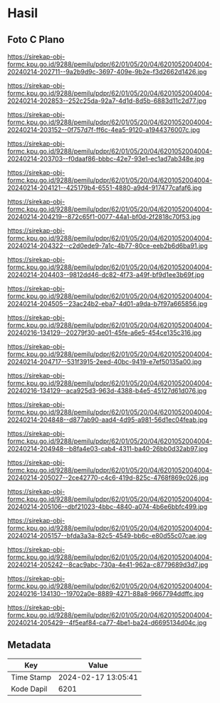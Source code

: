 # Hasil

## Foto C Plano

https://sirekap-obj-formc.kpu.go.id/9288/pemilu/pdpr/62/01/05/20/04/6201052004004-20240214-202711--9a2b9d9c-3697-409e-9b2e-f3d2662d1426.jpg

https://sirekap-obj-formc.kpu.go.id/9288/pemilu/pdpr/62/01/05/20/04/6201052004004-20240214-202853--252c25da-92a7-4d1d-8d5b-6883d11c2d77.jpg

https://sirekap-obj-formc.kpu.go.id/9288/pemilu/pdpr/62/01/05/20/04/6201052004004-20240214-203152--0f757d7f-ff6c-4ea5-9120-a1944376007c.jpg

https://sirekap-obj-formc.kpu.go.id/9288/pemilu/pdpr/62/01/05/20/04/6201052004004-20240214-203703--f0daaf86-bbbc-42e7-93e1-ec1ad7ab348e.jpg

https://sirekap-obj-formc.kpu.go.id/9288/pemilu/pdpr/62/01/05/20/04/6201052004004-20240214-204121--425179b4-6551-4880-a9d4-917477cafaf6.jpg

https://sirekap-obj-formc.kpu.go.id/9288/pemilu/pdpr/62/01/05/20/04/6201052004004-20240214-204219--872c65f1-0077-44a1-bf0d-2f2818c70f53.jpg

https://sirekap-obj-formc.kpu.go.id/9288/pemilu/pdpr/62/01/05/20/04/6201052004004-20240214-204322--c2d0ede9-7a1c-4b77-80ce-eeb2b6d6ba91.jpg

https://sirekap-obj-formc.kpu.go.id/9288/pemilu/pdpr/62/01/05/20/04/6201052004004-20240214-204403--9812dd46-dc82-4f73-a49f-bf9d1ee3b69f.jpg

https://sirekap-obj-formc.kpu.go.id/9288/pemilu/pdpr/62/01/05/20/04/6201052004004-20240214-204505--23ac24b2-eba7-4d01-a9da-b7f97a665856.jpg

https://sirekap-obj-formc.kpu.go.id/9288/pemilu/pdpr/62/01/05/20/04/6201052004004-20240216-134129--20279f30-ae01-45fe-a6e5-454ce135c316.jpg

https://sirekap-obj-formc.kpu.go.id/9288/pemilu/pdpr/62/01/05/20/04/6201052004004-20240214-204717--531f3915-2eed-40bc-9419-e7ef50135a00.jpg

https://sirekap-obj-formc.kpu.go.id/9288/pemilu/pdpr/62/01/05/20/04/6201052004004-20240216-134129--aca925d3-963d-4388-b4e5-45127d61d076.jpg

https://sirekap-obj-formc.kpu.go.id/9288/pemilu/pdpr/62/01/05/20/04/6201052004004-20240214-204848--d877ab90-aad4-4d95-a981-56d1ec04feab.jpg

https://sirekap-obj-formc.kpu.go.id/9288/pemilu/pdpr/62/01/05/20/04/6201052004004-20240214-204948--b8fa4e03-cab4-4311-ba40-26bb0d32ab97.jpg

https://sirekap-obj-formc.kpu.go.id/9288/pemilu/pdpr/62/01/05/20/04/6201052004004-20240214-205027--2ce42770-c4c6-419d-825c-4768f869c026.jpg

https://sirekap-obj-formc.kpu.go.id/9288/pemilu/pdpr/62/01/05/20/04/6201052004004-20240214-205106--dbf21023-4bbc-4840-a074-4b6e6bbfc499.jpg

https://sirekap-obj-formc.kpu.go.id/9288/pemilu/pdpr/62/01/05/20/04/6201052004004-20240214-205157--bfda3a3a-82c5-4549-bb6c-e80d55c07cae.jpg

https://sirekap-obj-formc.kpu.go.id/9288/pemilu/pdpr/62/01/05/20/04/6201052004004-20240214-205242--8cac9abc-730a-4e41-962a-c8779689d3d7.jpg

https://sirekap-obj-formc.kpu.go.id/9288/pemilu/pdpr/62/01/05/20/04/6201052004004-20240216-134130--19702a0e-8889-4271-88a8-9667794ddffc.jpg

https://sirekap-obj-formc.kpu.go.id/9288/pemilu/pdpr/62/01/05/20/04/6201052004004-20240214-205429--4f5eaf84-ca77-4be1-ba24-d6695134d04c.jpg


## Metadata

| Key        | Value               |
| ---------- | ------------------- |
| Time Stamp | 2024-02-17 13:05:41 |
| Kode Dapil | 6201                |



